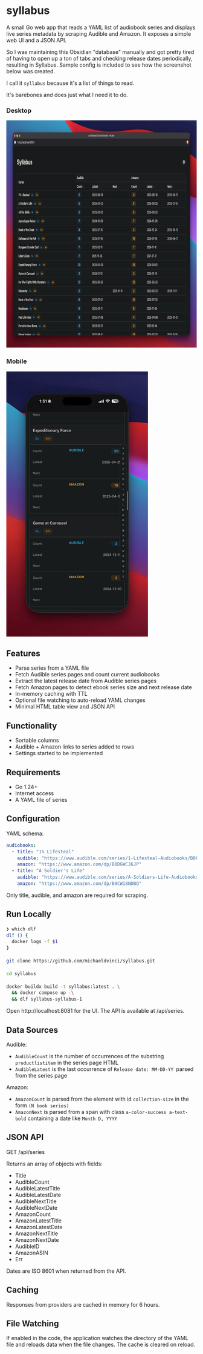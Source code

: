 # syllabus

A small Go web app that reads a YAML list of audiobook series and displays live series metadata by scraping Audible and Amazon. It exposes a simple web UI and a JSON API.

So I was maintaining this Obsidian "database" manually and got pretty tired of having to open up a ton of tabs and checking release dates periodically, resulting in Syllabus. Sample config is included to see how the screenshot below was created.

I call it `syllabus` because it's a list of things to read.

It's barebones and does just what I need it to do. 

### Desktop
<img alt="syllabus-desktop" src="res/syllabus-desktop.png" height="600" width="900">

### Mobile
<img alt="syllabus-mobile" src="res/syllabus-mobile.png" height="700" width="375">

## Features

- Parse series from a YAML file
- Fetch Audible series pages and count current audiobooks
- Extract the latest release date from Audible series pages
- Fetch Amazon pages to detect ebook series size and next release date
- In-memory caching with TTL
- Optional file watching to auto-reload YAML changes
- Minimal HTML table view and JSON API

## Functionality
 
- Sortable columns
- Audible + Amazon links to series added to rows
- Settings started to be implemented

## Requirements

- Go 1.24+
- Internet access
- A YAML file of series

## Configuration

YAML schema:

```yaml
audiobooks:
  - title: "1% Lifesteal"
    audible: "https://www.audible.com/series/1-Lifesteal-Audiobooks/B0F8QMLV9T"
    amazon: "https://www.amazon.com/dp/B0DGWCJ6JP"
  - title: "A Soldier's Life"
    audible: "https://www.audible.com/series/A-Soldiers-Life-Audiobooks/B0D34549LX"
    amazon: "https://www.amazon.com/dp/B0CW18NDBQ"
```

Only title, audible, and amazon are required for scraping.


## Run Locally

```bash
❯ which dlf
dlf () {
  docker logs -f $1
}

git clone https://github.com/michaeldvinci/syllabus.git

cd syllabus

docker buildx build -t syllabus:latest . \
  && docker compose up -\
  && dlf syllabus-syllabus-1
```

Open http://localhost:8081 for the UI. The API is available at /api/series.

## Data Sources

Audible:
- `AudibleCount` is the number of occurrences of the substring `productlistitem` in the series page HTML
- `AudibleLatest` is the last occurrence of `Release date: MM-DD-YY `parsed from the series page

Amazon:
- `AmazonCount` is parsed from the element with id `collection-size` in the form `(N book series)`
- `AmazonNext` is parsed from a span with class `a-color-success a-text-bold` containing a date like `Month D, YYYY`

## JSON API

GET /api/series

Returns an array of objects with fields:
- Title
- AudibleCount
- AudibleLatestTitle
- AudibleLatestDate
- AudibleNextTitle
- AudibleNextDate
- AmazonCount
- AmazonLatestTitle
- AmazonLatestDate
- AmazonNextTitle
- AmazonNextDate
- AudibleID
- AmazonASIN
- Err

Dates are ISO 8601 when returned from the API.

## Caching

Responses from providers are cached in memory for 6 hours.

## File Watching

If enabled in the code, the application watches the directory of the YAML file and reloads data when the file changes. The cache is cleared on reload.
